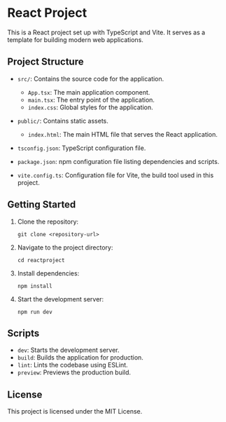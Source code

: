 # React Project

This is a React project set up with TypeScript and Vite. It serves as a template for building modern web applications.

## Project Structure

- `src/`: Contains the source code for the application.
  - `App.tsx`: The main application component.
  - `main.tsx`: The entry point of the application.
  - `index.css`: Global styles for the application.
  
- `public/`: Contains static assets.
  - `index.html`: The main HTML file that serves the React application.

- `tsconfig.json`: TypeScript configuration file.

- `package.json`: npm configuration file listing dependencies and scripts.

- `vite.config.ts`: Configuration file for Vite, the build tool used in this project.

## Getting Started

1. Clone the repository:
   ```
   git clone <repository-url>
   ```

2. Navigate to the project directory:
   ```
   cd reactproject
   ```

3. Install dependencies:
   ```
   npm install
   ```

4. Start the development server:
   ```
   npm run dev
   ```

## Scripts

- `dev`: Starts the development server.
- `build`: Builds the application for production.
- `lint`: Lints the codebase using ESLint.
- `preview`: Previews the production build.

## License

This project is licensed under the MIT License.